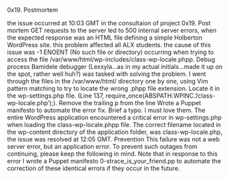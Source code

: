 0x19. Postmortem

the issue occurred at 10:03 GMT in the consultaion of project 0x19. Post mortem
GET requests to the server led to 500 internal server errors, when the expected response was an HTML file defining a simple Holberton WordPress site. this problem affected all ALX students. the cause of this issue was -1 ENOENT (No such file or directory) occurring when trying to access the file /var/www/html/wp-includes/class-wp-locale.phpp.
Debug process
Bamidele debugger (Lexxyla…as in my actual initials…made it up on the spot, rather
well huh?) was tasked with solving the problem. I went through the files in the /var/www/html/ directory one by one, using Vim pattern matching to try to locate the wrong .phpp file extension. Locate it in the wp-settings.php file. (Line 137, require_once(ABSPATH.WPINC.’/class-wp-locale.php’);). Remove the trailing p from the line
Wrote a Puppet manifesto to automate the error fix.
Brief
a typo. I must love them. The entire WordPress application encountered a critical error in wp-settings.php when loading the class-wp-locale.phpp file. The correct filename located in the wp-content directory of the application folder, was class-wp-locale.php, the issue was resolved at 12:05 GMT.
Prevention
This failure was not a web server error, but an application error. To prevent such outages from continuing, please keep the following in mind.
Note that in response to this error I wrote a Puppet manifesto
0-strace_is_your_friend.pp
to automate the correction of these identical errors if they occur in the future.
